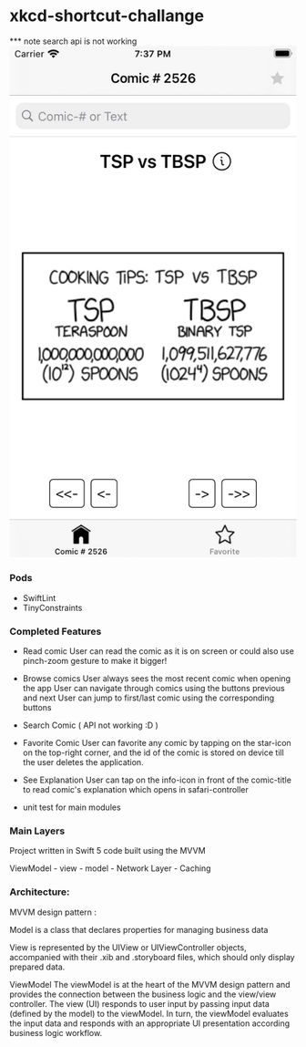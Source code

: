 # xkcd-shortcut-challange 
*** note search api is not working
![](img1.png)

### Pods
- SwiftLint
- TinyConstraints

### Completed Features
- Read comic
User can read the comic as it is on screen or could also use pinch-zoom gesture to make it bigger!

- Browse comics
User always sees the most recent comic when opening the app User can navigate through comics using the buttons previous and next User can jump to first/last comic using the corresponding buttons

- Search Comic ( API not working :D )

- Favorite Comic
User can favorite any comic by tapping on the star-icon on the top-right corner, and the id of the comic is stored on device till the user deletes the application.

- See Explanation
User can tap on the info-icon in front of the comic-title to read comic's explanation which opens in safari-controller
- unit test for main modules 



### Main Layers

Project written in Swift 5 code built using the MVVM

ViewModel - view - model - Network Layer - Caching 

### Architecture:
MVVM design pattern :

Model is a class that declares properties for managing business data

View is represented by the UIView or UIViewController objects, accompanied with their .xib and .storyboard files, which should only display prepared data.

ViewModel The viewModel is at the heart of the MVVM design pattern and provides the connection between the business logic and the view/view controller. The view (UI) responds to user input by passing input data (defined by the model) to the viewModel. In turn, the viewModel evaluates the input data and responds with an appropriate UI presentation according business logic workflow.

